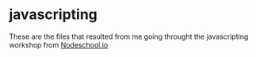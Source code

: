 # javascripting

These are the files that resulted from me going throught the javascripting workshop from [Nodeschool.io](http://nodeschool.io)
